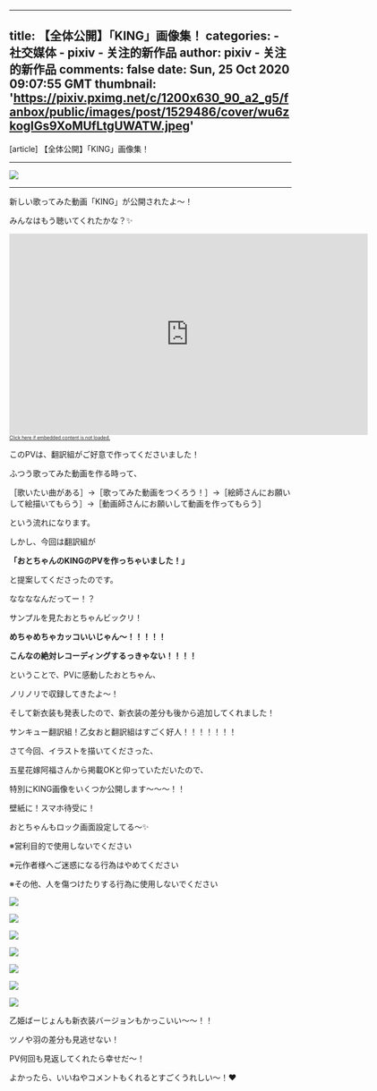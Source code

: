
---
title: 【全体公開】「KING」画像集！
categories: 
    - 社交媒体
    - pixiv - 关注的新作品
author: pixiv - 关注的新作品
comments: false
date: Sun, 25 Oct 2020 09:07:55 GMT
thumbnail: 'https://pixiv.pximg.net/c/1200x630_90_a2_g5/fanbox/public/images/post/1529486/cover/wu6zkogIGs9XoMUfLtgUWATW.jpeg'
---

<div>   
[article] 【全体公開】「KING」画像集！<hr><img src="https://pixiv.pximg.net/c/1200x630_90_a2_g5/fanbox/public/images/post/1529486/cover/wu6zkogIGs9XoMUfLtgUWATW.jpeg" referrerpolicy="no-referrer"><hr><p>新しい歌ってみた動画「KING」が公開されたよ〜！</p><p>みんなはもう聴いてくれたかな？✨</p><p><iframe type="text/html" width="640" height="360" src="https://www.youtube.com/embed/X61k1-vYNfw" frameborder="0" allowfullscreen></iframe><br><a href="https://www.youtube.com/embed/X61k1-vYNfw" style="font-size:0.6em;">Click here if embedded content is not loaded.</a></p><p>このPVは、翻訳組がご好意で作ってくださいました！</p><p></p><p>ふつう歌ってみた動画を作る時って、</p><p>［歌いたい曲がある］→［歌ってみた動画をつくろう！］→［絵師さんにお願いして絵描いてもらう］→［動画師さんにお願いして動画を作ってもらう］</p><p>という流れになります。</p><p></p><p>しかし、今回は翻訳組が</p><p><b>「おとちゃんのKINGのPVを作っちゃいました！」</b></p><p>と提案してくださったのです。</p><p></p><p>ななななんだってー！？</p><p>サンプルを見たおとちゃんビックリ！</p><p><b>めちゃめちゃカッコいいじゃん〜！！！！！</b></p><p><b>こんなの絶対レコーディングするっきゃない！！！！</b></p><p></p><p>ということで、PVに感動したおとちゃん、</p><p>ノリノリで収録してきたよ〜！</p><p>そして新衣装も発表したので、新衣装の差分も後から追加してくれました！</p><p>サンキュー翻訳組！乙女おと翻訳組はすごく好人！！！！！！！</p><p></p><p>さて今回、イラストを描いてくださった、</p><p>五星花嫁阿福さんから掲載OKと仰っていただいたので、</p><p>特別にKING画像をいくつか公開します〜〜〜！！</p><p>壁紙に！スマホ待受に！</p><p>おとちゃんもロック画面設定してる〜✨</p><p></p><p>※営利目的で使用しないでください</p><p>※元作者様へご迷惑になる行為はやめてください</p><p>※その他、人を傷つけたりする行為に使用しないでください</p><p><img src="https://downloads.fanbox.cc/images/post/1529486/nAWDO5rxTsWkOPZxNdIFjFXG.png" referrerpolicy="no-referrer"></p><p></p><p><img src="https://downloads.fanbox.cc/images/post/1529486/IFfZjGgafpq4b696KODPJmhQ.png" referrerpolicy="no-referrer"></p><p></p><p></p><p><img src="https://downloads.fanbox.cc/images/post/1529486/PkzUiW4F6n8MI0qOkWAn6emA.png" referrerpolicy="no-referrer"></p><p></p><p><img src="https://downloads.fanbox.cc/images/post/1529486/jnattmSHRGO614Vl0Y3XEiuU.png" referrerpolicy="no-referrer"></p><p></p><p><img src="https://downloads.fanbox.cc/images/post/1529486/xj5GIM5r6ntCKTFXIX15ERda.png" referrerpolicy="no-referrer"></p><p></p><p><img src="https://downloads.fanbox.cc/images/post/1529486/7cSjkONW2VZZ7fWJFCfrny58.png" referrerpolicy="no-referrer"></p><p></p><p><img src="https://downloads.fanbox.cc/images/post/1529486/QTUfVRBUqbaqqwLG76NwiRIk.png" referrerpolicy="no-referrer"></p><p></p><p>乙姫ばーじょんも新衣装バージョンもかっこいい〜〜！！</p><p>ツノや羽の差分も見逃せない！</p><p>PV何回も見返してくれたら幸せだ〜！</p><p>よかったら、いいねやコメントもくれるとすごくうれしい〜！❤️</p>  
</div>
            